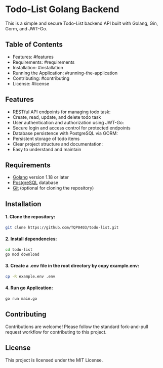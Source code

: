 # Todo-List Golang Backend

This is a simple and secure Todo-List backend API built with Golang, Gin, Gorm, and JWT-Go.

## Table of Contents
- Features: #features
- Requirements: #requirements
- Installation: #installation
- Running the Application: #running-the-application
- Contributing: #contributing
- License: #license

## Features
- RESTful API endpoints for managing todo task:
- Create, read, update, and delete todo task
- User authentication and authorization using JWT-Go:
- Secure login and access control for protected endpoints
- Database persistence with PostgreSQL via GORM:
- Persistent storage of todo items
- Clear project structure and documentation:
- Easy to understand and maintain

## Requirements
- [Golang](https://go.dev/) version 1.18 or later
- [PostgreSQL](https://www.postgresql.org/) database 
- [Git](https://www.git-scm.com/) (optional for cloning the repository)

## Installation
#### 1. Clone the repository:
```sh
git clone https://github.com/TQP0403/todo-list.git
```

#### 2. Install dependencies:
```sh
cd todo-list
go mod download
```

#### 3. Create a .env file in the root directory by copy example.env:
```sh
cp -R example.env .env
```

#### 4. Run go Application:
```sh
go run main.go
```

## Contributing
Contributions are welcome! Please follow the standard fork-and-pull request workflow for contributing to this project.

## License
This project is licensed under the MIT License.
